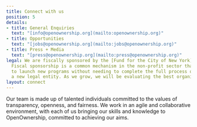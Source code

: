 ```yaml
---
title: Connect with us
position: 5
details:
- title: General Enquiries
  text: "[info@openownership.org](mailto:openownership.org)"
- title: Opportunities
  text: "[jobs@openownership.org](mailto:jobs@openownership.org)"
- title: Press + Media
  text: "[press@openownership.org](mailto:press@openownership.org)"
legal: We are fiscally sponsored by the [Fund for the City of New York](http://www.fcny.org/fcny/).
  Fiscal sponsorship is a common mechanism in the non-profit sector that enables organizations
  to launch new programs without needing to complete the full process of establishing
  a new legal entity. As we grow, we will be evaluating the best organizational setup.
layout: connect
---
```


Our team is made up of talented individuals committed to the values of transparency, openness, and fairness. We work in an agile and collaborative environment, with each of us bringing our skills and knowledge to OpenOwnership, committed to achieving our aims.